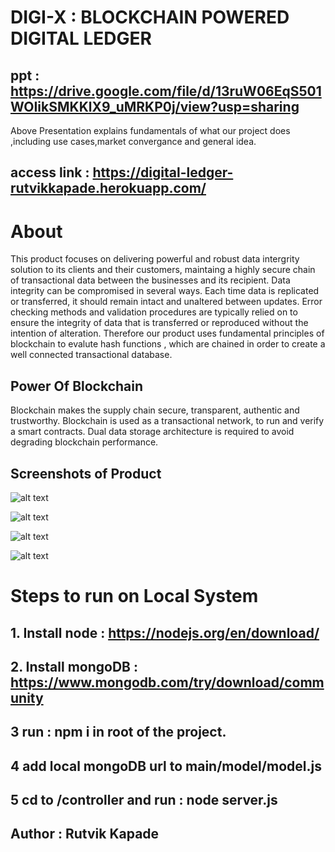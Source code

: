 # DIGI-X : BLOCKCHAIN POWERED DIGITAL LEDGER
## ppt : https://drive.google.com/file/d/13ruW06EqS501WOIikSMKKlX9_uMRKP0j/view?usp=sharing
Above Presentation explains fundamentals of what our project does ,including use cases,market convergance and 
general idea.
 
 ## access link : https://digital-ledger-rutvikkapade.herokuapp.com/
# About 
This product focuses on delivering powerful and robust data intergrity solution to its clients and their customers, maintaing a highly secure
chain of  transactional data between the businesses and its recipient.
Data integrity can be compromised in several ways. Each time data is replicated or transferred, it should remain intact and unaltered between updates. Error checking methods and validation procedures are typically relied on to ensure the integrity of data that is transferred or reproduced without the intention of alteration.
Therefore our product uses fundamental principles of blockchain to evalute hash functions , which are chained in order to create a well connected 
transactional database.

## Power Of Blockchain 
Blockchain makes the supply chain secure, transparent, authentic and trustworthy. Blockchain is used as a transactional network, to run and verify a smart contracts. Dual data storage architecture is required to avoid degrading blockchain performance.

## Screenshots of Product

![alt text](https://i.ibb.co/hFz1tw0/landing-Desktop.png)

![alt text](https://i.ibb.co/YbKd3mM/landing-Mobile.png)

![alt text](https://i.ibb.co/dmTbrSH/landing-Mobile.png)

![alt text](https://i.ibb.co/hZ8BYkF/landing-Mobile.png)

# Steps to run on Local System

## 1. Install node : https://nodejs.org/en/download/
## 2. Install mongoDB : https://www.mongodb.com/try/download/community
## 3  run : npm i in root of the project.
## 4  add local mongoDB url to main/model/model.js
## 5 cd to /controller and run : node server.js

## Author : Rutvik Kapade
